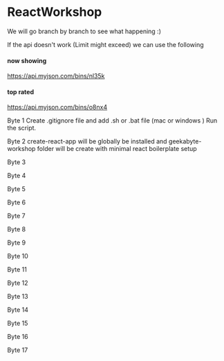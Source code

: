# ReactWorkshop

We will go branch by branch to see what happening :)

If the api doesn't work (Limit might exceed) we can use the following
#### now showing
https://api.myjson.com/bins/nl35k

#### top rated
https://api.myjson.com/bins/o8nx4


Byte 1
Create .gitignore file and add .sh or .bat file (mac or windows )
Run the script. 


Byte 2
create-react-app will be globally be installed and geekabyte-workshop folder will be create with minimal react boilerplate setup

Byte 3 

Byte 4

Byte 5

Byte 6

Byte 7

Byte 8

Byte 9

Byte 10

Byte 11

Byte 12

Byte 13

Byte 14

Byte 15

Byte 16

Byte 17



